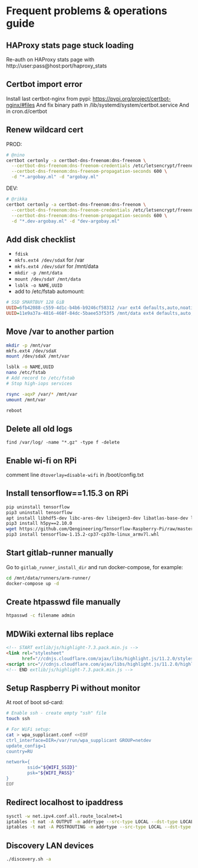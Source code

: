 # Frequent problems & operations guide


## HAProxy stats page stuck loading
Re-auth on HAProxy stats page with http://user:pass@host:port/haproxy_stats


## Certbot import error
Install last certbot-nginx from pypi: https://pypi.org/project/certbot-nginx/#files
And fix binary path in /lib/systemd/system/certbot.service
And in cron.d/certbot


## Renew wildcard cert
PROD:
```bash
# @nino
certbot certonly -a certbot-dns-freenom:dns-freenom \
  --certbot-dns-freenom:dns-freenom-credentials /etc/letsencrypt/freenomdns.cfg \
  --certbot-dns-freenom:dns-freenom-propagation-seconds 600 \
  -d "*.argobay.ml" -d "argobay.ml"
```
DEV:
```bash
# @rikka
certbot certonly -a certbot-dns-freenom:dns-freenom \
  --certbot-dns-freenom:dns-freenom-credentials /etc/letsencrypt/freenomdns.cfg \
  --certbot-dns-freenom:dns-freenom-propagation-seconds 600 \
  -d "*.dev-argobay.ml" -d "dev-argobay.ml"
```


## Add disk checklist
- `fdisk`
- `mkfs.ext4 /dev/sdaX` for /var
- `mkfs.ext4 /dev/sdaY` for /mnt/data
- `mkdir -p /mnt/data`
- `mount /dev/sdaY /mnt/data`
- `lsblk -o NAME,UUID`
- add to /etc/fstab automount:
```ini
# SSD SMARTBUY 128 GiB
UUID=6fb42088-c559-4d1c-b4b6-b9246cf58312 /var ext4 defaults,auto,noatime,discard,rw,nofail 0 2
UUID=11e9a37a-4816-468f-84dc-5baee53f53f5 /mnt/data ext4 defaults,auto,noatime,discard,rw,nofail 0 2
```


## Move /var to another partion
```bash
mkdir -p /mnt/var
mkfs.ext4 /dev/sdaX
mount /dev/sdaX /mnt/var

lsblk -o NAME,UUID
nano /etc/fstab
# Add record to /etc/fstab
# Stop high-iops services

rsync -aqxP /var/* /mnt/var
umount /mnt/var

reboot
```


## Delete all old logs
```
find /var/log/ -name "*.gz" -type f -delete
```


## Enable wi-fi on RPi
comment line `dtoverlay=disable-wifi` in /boot/config.txt


## Install tensorflow==1.15.3 on RPi
```bash
pip uninstall tensorflow
pip3 uninstall tensorflow
apt install libhdf5-dev libc-ares-dev libeigen3-dev libatlas-base-dev libatlas3-base
pip3 install h5py==2.10.0
wget https://github.com/Qengineering/Tensorflow-Raspberry-Pi/raw/master/tensorflow-1.15.2-cp37-cp37m-linux_armv7l.whl
pip3 install tensorflow-1.15.2-cp37-cp37m-linux_armv7l.whl
```


## Start gitlab-runner manually
Go to `gitlab_runner_install_dir` and run docker-compose, for example:
```bash
cd /mnt/data/runners/arm-runner/
docker-compose up -d
```


## Create htpasswd file manually
```bash
htpasswd -c filename admin
```


## MDWiki external libs replace
```html
<!-- START extlib/js/highlight-7.3.pack.min.js -->
<link rel="stylesheet"
      href="//cdnjs.cloudflare.com/ajax/libs/highlight.js/11.2.0/styles/default.min.css">
<script src="//cdnjs.cloudflare.com/ajax/libs/highlight.js/11.2.0/highlight.min.js"></script>
<!-- END extlib/js/highlight-7.3.pack.min.js -->
```


## Setup Raspberry Pi without monitor
At root of boot sd-card:
```bash
# Enable ssh - create empty "ssh" file
touch ssh

# For WiFi setup:
cat > wpa_supplicant.conf <<EOF
ctrl_interface=DIR=/var/run/wpa_supplicant GROUP=netdev
update_config=1
country=RU

network={
        ssid="${WIFI_SSID}"
        psk="${WIFI_PASS}"
}
EOF
```


## Redirect localhost to ipaddress
```bash
sysctl -w net.ipv4.conf.all.route_localnet=1
iptables -t nat -A OUTPUT -m addrtype --src-type LOCAL --dst-type LOCAL -p tcp --dport 4050 -j DNAT --to-destination 192.168.8.50
iptables -t nat -A POSTROUTING -m addrtype --src-type LOCAL --dst-type UNICAST -j MASQUERADE
```


## Discovery LAN devices
```bash
./discovery.sh -a
```
